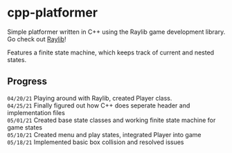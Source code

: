﻿# cpp-platformer
 
Simple platformer written in C++ using the Raylib game development library. Go check out [Raylib](https://www.raylib.com/)!

Features a finite state machine, which keeps track of current and nested states. 

## Progress

`04/20/21` Playing around with Raylib, created Player class. <br>
`04/25/21` Finally figured out how C++ does seperate header and implementation files<br>
`05/01/21` Created base state classes and working finite state machine for game states<br>
`05/10/21` Created menu and play states, integrated Player into game<br>
`05/18/21` Implemented basic box collision and resolved issues<br>
